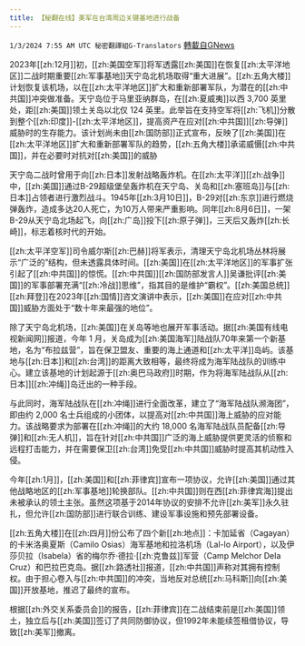 ```yaml
---
title: 【秘翻在线】美军在台湾周边关键基地进行战备
---
```

`1/3/2024 7:55 AM UTC 秘密翻譯組G-Translators` [轉載自GNews](https://gnews.org/articles/2178658)

2023年[[zh:12月]]初，[[zh:美国空军]]将军透露[[zh:美国]]在恢复[[zh:太平洋地区]]二战时期重要[[zh:军事基地]]天宁岛北机场取得“重大进展”。[[zh:五角大楼]]计划恢复该机场，以在[[zh:太平洋地区]]扩大和重新部署军队，为潜在的[[zh:中共国]]冲突做准备。天宁岛位于马里亚纳群岛，在[[zh:夏威夷]]以西 3,700 英里处，距[[zh:美国]]领土关岛以北仅 124 英里。此举旨在支持空军将[[zh:飞机]]分散到整个[[zh:印度]]\-[[zh:太平洋地区]]，提高资产在应对[[zh:中共国]][[zh:导弹]]威胁时的生存能力。该计划尚未由[[zh:国防部]]正式宣布，反映了[[zh:美国]]在[[zh:太平洋地区]]扩大和重新部署军队的趋势，[[zh:五角大楼]]承诺威慑[[zh:中共国]]，并在必要时对抗对[[zh:美国]]的威胁

天宁岛二战时曾用于向[[zh:日本]]发射战略轰炸机。在[[zh:太平洋]][[zh:战争]]中，[[zh:美国]]通过B-29超级堡垒轰炸机在天宁岛、关岛和[[zh:塞班岛]]与[[zh:日本]]占领者进行激烈战斗。1945年[[zh:3月10日]]，B-29对[[zh:东京]]进行燃烧弹轰炸，造成多达20人死亡，为10万人带来严重影响。同年[[zh:8月6日]]，一架B-29从天宁岛北场起飞，向[[zh:广岛]]投下[[zh:原子弹]]，三天后又轰炸[[zh:长崎]]，标志着核时代的开始。

[[zh:太平洋空军]]司令威尔斯[[zh:巴赫]]将军表示，清理天宁岛北机场丛林将展示“广泛的”结构，但未透露具体时间。[[zh:美国]]在[[zh:太平洋地区]]的军事扩张引起了[[zh:中共国]]的惊慌。[[zh:中共国]][[zh:国防部发言人]]吴谦批评[[zh:美国]]的军事部署充满“[[zh:冷战]]思维”，指其目的是维护“霸权”。[[zh:美国总统]][[zh:拜登]]在2023年[[zh:国情]]咨文演讲中表示，[[zh:美国]]在应对[[zh:中共国]]威胁方面处于“数十年来最强的地位”。

除了天宁岛北机场，[[zh:美国]]在关岛等地也展开军事活动。据[[zh:美国有线电视新闻网]]报道，今年 1 月，关岛成为[[zh:美国海军]]陆战队70年来第一个新基地，名为“布拉兹营”，旨在保卫盟友、重要的海上通道和[[zh:太平洋]]岛屿。该基地与[[zh:日本]]和[[zh:台湾]]的距离大致相等，最终将成为海军陆战队的训练中心。建立该基地的计划起源于[[zh:奥巴马政府]]时期，作为将海军陆战队从[[zh:日本]][[zh:冲绳]]岛迁出的一种手段。

与此同时，海军陆战队在[[zh:冲绳]]进行全面改革，建立了“海军陆战队濒海团”， 即由约 2,000 名士兵组成的小团体，以提高对[[zh:中共国]]海上威胁的应对能力。该战略要求为部署在[[zh:冲绳]]的大约 18,000 名海军陆战队员配备[[zh:导弹]]和[[zh:无人机]]，旨在针对[[zh:中共国]]广泛的海上威胁提供更灵活的侦察和远程打击能力，并在需要保卫[[zh:台湾]]免受[[zh:中共国]]威胁时提高其机动性入侵。

今年[[zh:1月]]，[[zh:美国]]和[[zh:菲律宾]]宣布一项协议，允许[[zh:美国]]通过其他战略地区的[[zh:军事基地]]轮换部队。[[zh:中共国]]则在西[[zh:菲律宾海]]提出未被承认的领土主张。虽然这项基于2014年协议的安排不允许[[zh:美军]]永久驻扎，但允许[[zh:国防部]]进行联合训练、建设军事设施和预先部署设备。

[[zh:五角大楼]]在[[zh:四月]]份公布了四个新[[zh:地点]]：卡加延省（Cagayan）的卡米洛奥夏斯（Camilo Osias）海军基地和拉洛机场（Lal-lo Airport），以及伊莎贝拉（Isabela）省的梅尔乔·德拉·[[zh:克鲁兹]]军营（Camp Melchor Dela Cruz）和巴拉巴克岛。据[[zh:路透社]]报道，[[zh:中共国]]声称对其拥有控制权。由于担心卷入与[[zh:中共国]]的冲突，当地反对总统[[zh:马科斯]]向[[zh:美国]]开放基地，推迟了最终的宣布。

根据[[zh:外交关系委员会]]的报告，[[zh:菲律宾]]在二战结束前是[[zh:美国]]领土，独立后与[[zh:美国]]签订了共同防御协议，但1992年未能续签租借协议，导致[[zh:美军]]撤离。
